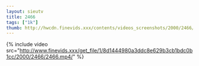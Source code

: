 ```yaml
--- 
layout: sieutv
title: 2466
tags: ["1k"]
thumb: http://hwcdn.finevids.xxx/contents/videos_screenshots/2000/2466/preview.mp4.jpg
---
```

{% include video src="http://www.finevids.xxx/get_file/1/8d1444980a3ddc8e629b3cb1bdc0b1cc/2000/2466/2466.mp4/" %} 
